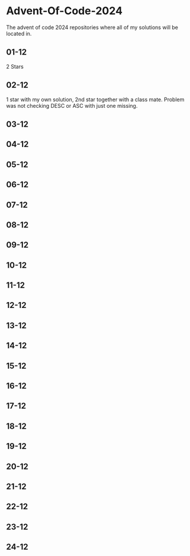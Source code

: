 # Advent-Of-Code-2024
The advent of code 2024 repositories where all of my solutions will be located in.

## 01-12
2 Stars

## 02-12
1 star with my own solution, 2nd star together with a class mate. Problem was not checking DESC or ASC with just one missing.

## 03-12


## 04-12


## 05-12


## 06-12


## 07-12


## 08-12


## 09-12


## 10-12


## 11-12


## 12-12


## 13-12


## 14-12


## 15-12


## 16-12


## 17-12


## 18-12


## 19-12


## 20-12


## 21-12


## 22-12


## 23-12


## 24-12